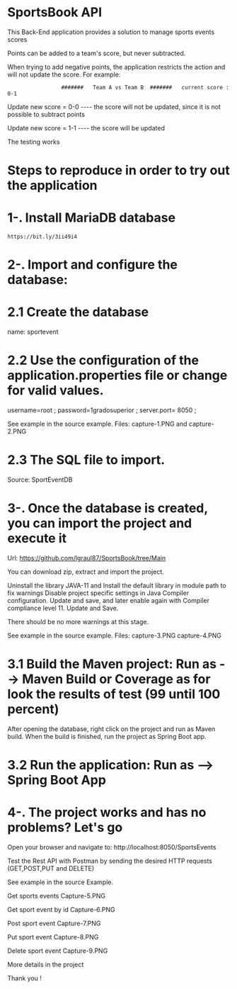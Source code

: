 # SportsBook API

This Back-End application provides a solution to manage sports events scores

Points can be added to a team's score, but never subtracted. 

When trying to add negative points, the application restricts the action and will not update the score. For example:

 					 #######   Team A vs Team B  #######   current score :   0-1

Update new score = 0-0  ---- the score will not be updated, since it is not possible to subtract points

Update new score = 1-1  ---- the score will be updated 

The testing works

# Steps to reproduce in order to try out the application

# 1-. Install MariaDB database

	https://bit.ly/3ii49i4


# 2-. Import and configure the database:

# 2.1 Create the database
	
name: sportevent 
	
# 2.2 Use the configuration of the application.properties file or change for valid values.

username=root ;
password=1gradosuperior ;
server.port= 8050 ;
	
See example in the source example. 
Files: capture-1.PNG and capture-2.PNG

# 2.3 The SQL file to import.
Source: SportEventDB
	
# 3-. Once the database is created, you can import the project and execute it

Url: https://github.com/lgraul87/SportsBook/tree/Main
		
You can download zip, extract and import the project.
   
Uninstall the library JAVA-11 and Install the default library in module path to fix warnings
Disable project specific settings in Java Compiler configuration. Update and save, and later enable again with
Compiler compliance level 11. Update and Save.
   
There should be no more warnings at this stage.
   
See example in the source example. 
Files: capture-3.PNG capture-4.PNG

# 3.1 Build the Maven project: Run as --> Maven Build or Coverage as for look the results of test (99 until 100 percent)

After opening the database, right click on the project and run as Maven build.
When the build is finished, run the project as Spring Boot app.

# 3.2 Run the application:  Run as --> Spring Boot App
	
# 4-. The project works and has no problems? Let's go

Open your browser and navigate to:  http://localhost:8050/SportsEvents
	
Test the Rest API with Postman by sending the desired HTTP requests (GET,POST,PUT and DELETE)
	
See example in the source Example. 
   
Get sports events
Capture-5.PNG 
   
Get sport event by id
Capture-6.PNG
   
Post sport event
Capture-7.PNG 
   
Put sport event
Capture-8.PNG
   
Delete sport event
Capture-9.PNG
   
More details in the project
	
Thank you !
	
	